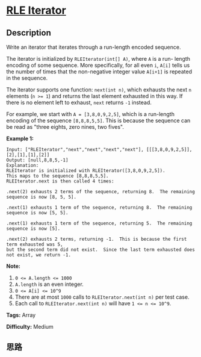 # [RLE Iterator][title]

## Description

Write an iterator that iterates through a run-length encoded sequence.

The iterator is initialized by `RLEIterator(int[] A)`, where `A` is a run-
length encoding of some sequence.  More specifically, for all even `i`, `A[i]`
tells us the number of times that the non-negative integer value `A[i+1]` is
repeated in the sequence.

The iterator supports one function: `next(int n)`, which exhausts the next `n`
elements (`n >= 1`) and returns the last element exhausted in this way.  If
there is no element left to exhaust, `next` returns `-1` instead.

For example, we start with `A = [3,8,0,9,2,5]`, which is a run-length encoding
of the sequence `[8,8,8,5,5]`.  This is because the sequence can be read as
"three eights, zero nines, two fives".



**Example 1:**
            Input: ["RLEIterator","next","next","next","next"], [[[3,8,0,9,2,5]],[2],[1],[1],[2]]    Output: [null,8,8,5,-1]    Explanation:    RLEIterator is initialized with RLEIterator([3,8,0,9,2,5]).    This maps to the sequence [8,8,8,5,5].    RLEIterator.next is then called 4 times:        .next(2) exhausts 2 terms of the sequence, returning 8.  The remaining sequence is now [8, 5, 5].        .next(1) exhausts 1 term of the sequence, returning 8.  The remaining sequence is now [5, 5].        .next(1) exhausts 1 term of the sequence, returning 5.  The remaining sequence is now [5].        .next(2) exhausts 2 terms, returning -1.  This is because the first term exhausted was 5,    but the second term did not exist.  Since the last term exhausted does not exist, we return -1.        

**Note:**

  1. `0 <= A.length <= 1000`
  2. `A.length` is an even integer.
  3. `0 <= A[i] <= 10^9`
  4. There are at most `1000` calls to `RLEIterator.next(int n)` per test case.
  5. Each call to `RLEIterator.next(int n)` will have `1 <= n <= 10^9`.


**Tags:** Array

**Difficulty:** Medium

## 思路

[title]: https://leetcode.com/problems/rle-iterator
